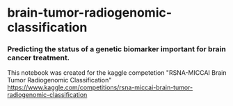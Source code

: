 # brain-tumor-radiogenomic-classification

### Predicting the status of a genetic biomarker important for brain cancer treatment. 

This notebook was created for the kaggle competetion "RSNA-MICCAI Brain Tumor Radiogenomic Classification"
https://www.kaggle.com/competitions/rsna-miccai-brain-tumor-radiogenomic-classification
